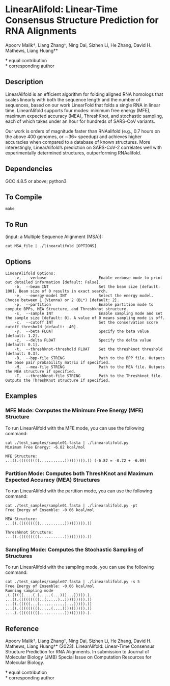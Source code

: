 # LinearAlifold: Linear-Time Consensus Structure Prediction for RNA Alignments

Apoorv Malik†, Liang Zhang†, Ning Dai, Sizhen Li, He Zhang, David H. Mathews, Liang Huang†*  

† equal contribution  
\* corresponding author

## Description

LinearAlifold is an efficient algorithm for folding aligned RNA homologs that scales linearly with both the sequence length and the number of sequences, based on our work LinearFold that folds a single RNA in linear time. LinearAlifold supports four modes: minimum free energy (MFE), maximum expected accuracy (MEA), ThreshKnot, and stochastic sampling, each of which takes under an hour for hundreds of SARS-CoV variants.

Our work is orders of magnitude faster than RNAalifold (e.g., 0.7 hours on the above 400 genomes, or ∼36× speedup) and achieves higher accuracies when compared to a database of known structures. More interestingly, LinearAlifold’s prediction on SARS-CoV-2 correlates well with experimentally determined structures, outperforming RNAalifold.

## Dependencies
GCC 4.8.5 or above; 
python3

## To Compile
```
make
```

## To Run
(input: a Multiple Sequence Alignment (MSA)):
```
cat MSA_file | ./linearalifold [OPTIONS]
```

## Options   
    LinearAlifold Options:
        -v,  --verbose                       Enable verbose mode to print out detailed information [default: False].
        -b,  --beam INT                      Set the beam size [default: 100]. Beam size of 0 results in exact search.
        -e,  --energy-model INT              Select the energy model. Choose between 1 (Vienna) or 2 (BL*) [default: 2].
        -p,  --partition                     Enable partition mode to compute BPPs, MEA Structure, and Threshknot structure.
        -s,  --sample INT                    Enable sampling mode and set the sample size [default: 0]. A value of 0 means sampling mode is off.
        -c,  --cutoff INT                    Set the conservation score cutoff threshold [default: -40].
        -y,  --beta FLOAT                    Specify the beta value [default: 1.2].
        -z,  --delta FLOAT                   Specify the delta value [default: 0.1].
        -t,  --threshknot-threshold FLOAT    Set the threshknot threshold [default: 0.3].
        -B,  --bpp-file STRING               Path to the BPP file. Outputs the base pair probability matrix if specified.
        -M,  --mea-file STRING               Path to the MEA file. Outputs the MEA structure if specified.
        -T,  --threshknot-file STRING        Path to the Threshknot file. Outputs the ThreshKnot structure if specified.        

## Examples

### MFE Mode: Computes the Minimum Free Energy (MFE) Structure
To run LinearAlifold with the MFE mode, you can use the following command:
```
cat ./test_samples/sample01.fasta | ./linearalifold.py 
Minimum Free Energy: -6.82 kcal/mol

MFE Structure: 
...((.(((((((((...........))))))))).)) (-6.82 = -0.72 + -6.09)
```

### Partition Mode: Computes both ThreshKnot and Maximum Expected Accuracy (MEA) Structures
To run LinearAlifold with the partition mode, you can use the following command:
```
cat ./test_samples/sample01.fasta | ./linearalifold.py -pt
Free Energy of Ensemble: -0.06 kcal/mol

MEA Structure:
...((.(((((((((...........))))))))).))

Threshknot Structure:
...((.(((((((((...........))))))))).))
```

### Sampling Mode: Computes the Stochastic Sampling of Structures
To run LinearAlifold with the sampling mode, you can use the following command:
```
cat ./test_samples/sample07.fasta | ./linearalifold.py -s 5
Free Energy of Ensemble: -0.06 kcal/mol
Running sampling mode
.(.(((((....(.(.....(...)))...))))).).
...((.(((((((((..(.....)..))))))))).))
...((.(((((...(...........)...))))).))
...((.(((((((((.....(....)))))))))).))
....(.(((((((((...........))))))))).).
```

## Reference
Apoorv Malik†, Liang Zhang†, Ning Dai, Sizhen Li, He Zhang, David H. Mathews, Liang Huang†* (2023). LinearAlifold: Linear-Time Consensus Structure Prediction for RNA Alignments. In submission to Journal of Molecular Biology (JMB) Special Issue on Computation Resources for Molecular Biology.

† equal contribution  
\* corresponding author  